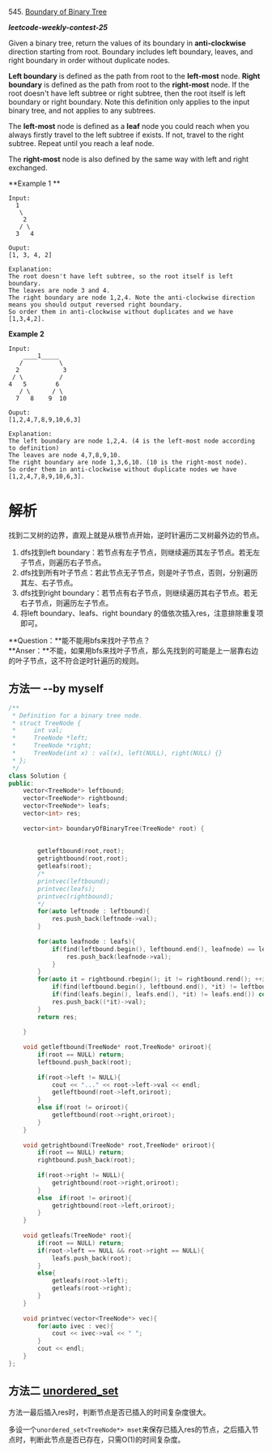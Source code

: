 545\. [Boundary of Binary Tree](https://leetcode.com/contest/leetcode-weekly-contest-25/problems/boundary-of-binary-tree/)

***leetcode-weekly-contest-25***

Given a binary tree, return the values of its boundary in **anti-clockwise** direction starting from root. Boundary includes left boundary, leaves, and right boundary in order without duplicate nodes.

**Left boundary** is defined as the path from root to the **left-most** node. **Right boundary** is defined as the path from root to the **right-most** node. If the root doesn't have left subtree or right subtree, then the root itself is left boundary or right boundary. Note this definition only applies to the input binary tree, and not applies to any subtrees.

The **left-most** node is defined as a **leaf** node you could reach when you always firstly travel to the left subtree if exists. If not, travel to the right subtree. Repeat until you reach a leaf node.

The **right-most** node is also defined by the same way with left and right exchanged.

**Example 1 ** 
```
Input:
  1
   \
    2
   / \
  3   4

Ouput:
[1, 3, 4, 2]

Explanation:
The root doesn't have left subtree, so the root itself is left boundary.
The leaves are node 3 and 4.
The right boundary are node 1,2,4. Note the anti-clockwise direction means you should output reversed right boundary.
So order them in anti-clockwise without duplicates and we have [1,3,4,2].
```
**Example 2**
```
Input:
    ____1_____
   /          \
  2            3
 / \          / 
4   5        6   
   / \      / \
  7   8    9  10  
       
Ouput:
[1,2,4,7,8,9,10,6,3]

Explanation:
The left boundary are node 1,2,4. (4 is the left-most node according to definition)
The leaves are node 4,7,8,9,10.
The right boundary are node 1,3,6,10. (10 is the right-most node).
So order them in anti-clockwise without duplicate nodes we have [1,2,4,7,8,9,10,6,3].
```

# 解析
找到二叉树的边界，直观上就是从根节点开始，逆时针遍历二叉树最外边的节点。
1. dfs找到left boundary：若节点有左子节点，则继续遍历其左子节点。若无左子节点，则遍历右子节点。
2. dfs找到所有叶子节点：若此节点无子节点，则是叶子节点，否则，分别遍历其左、右子节点。
3. dfs找到right boundary：若节点有右子节点，则继续遍历其右子节点。若无右子节点，则遍历左子节点。
4. 将left boundary、leafs、right boundary 的值依次插入res，注意排除重复项即可。

**Question：**能不能用bfs来找叶子节点？  
**Anser：**不能，如果用bfs来找叶子节点，那么先找到的可能是上一层靠右边的叶子节点，这不符合逆时针遍历的规则。

## 方法一 --by myself
```cpp
/**
 * Definition for a binary tree node.
 * struct TreeNode {
 *     int val;
 *     TreeNode *left;
 *     TreeNode *right;
 *     TreeNode(int x) : val(x), left(NULL), right(NULL) {}
 * };
 */
class Solution {
public:
    vector<TreeNode*> leftbound;
    vector<TreeNode*> rightbound;
    vector<TreeNode*> leafs;
    vector<int> res;
    
    vector<int> boundaryOfBinaryTree(TreeNode* root) {
        
        
        getleftbound(root,root);
        getrightbound(root,root);
        getleafs(root);
        /*
        printvec(leftbound);
        printvec(leafs);
        printvec(rightbound);
        */
        for(auto leftnode : leftbound){
            res.push_back(leftnode->val);
        }
        
        for(auto leafnode : leafs){
            if(find(leftbound.begin(), leftbound.end(), leafnode) == leftbound.end()){
                res.push_back(leafnode->val);
            }
        }
        for(auto it = rightbound.rbegin(); it != rightbound.rend(); ++it){
            if(find(leftbound.begin(), leftbound.end(), *it) != leftbound.end()) continue;
            if(find(leafs.begin(), leafs.end(), *it) != leafs.end()) continue;
            res.push_back((*it)->val);
        }
        return res;
        
    }
    
    void getleftbound(TreeNode* root,TreeNode* oriroot){
        if(root == NULL) return;
        leftbound.push_back(root);
        
        if(root->left != NULL){
            cout << "..." << root->left->val << endl;
            getleftbound(root->left,oriroot);
        }
        else if(root != oriroot){
            getleftbound(root->right,oriroot);
        }
    }
    
    void getrightbound(TreeNode* root,TreeNode* oriroot){
        if(root == NULL) return;
        rightbound.push_back(root);
        
        if(root->right != NULL){
            getrightbound(root->right,oriroot);
        }
        else  if(root != oriroot){
            getrightbound(root->left,oriroot);
        }
    }
    
    void getleafs(TreeNode* root){
        if(root == NULL) return;
        if(root->left == NULL && root->right == NULL){
            leafs.push_back(root);
        }
        else{
            getleafs(root->left);
            getleafs(root->right);
        }
    }
    
    void printvec(vector<TreeNode*> vec){
        for(auto ivec : vec){
            cout << ivec->val << " ";
        }
        cout << endl;
    }
};
```

## 方法二 [unordered_set](https://discuss.leetcode.com/topic/84267/c-solution)

方法一最后插入res时，判断节点是否已插入的时间复杂度很大。

多设一个`unordered_set<TreeNode*> mset`来保存已插入res的节点，之后插入节点时，判断此节点是否已存在，只需O(1)的时间复杂度。
